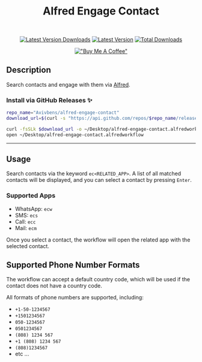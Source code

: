 <div align=center>

# Alfred Engage Contact

<br>

[![Latest Version Downloads](https://img.shields.io/github/downloads/avivbens/alfred-engage-contact/latest/total?label=Latest%20Version%20Downloads&color=green)](https://github.com/avivbens/alfred-engage-contact/releases/latest)
[![Latest Version](https://img.shields.io/github/v/release/avivbens/alfred-engage-contact?label=Latest%20Version&color=green)](https://github.com/avivbens/alfred-engage-contact/releases/latest)
[![Total Downloads](https://img.shields.io/github/downloads/avivbens/alfred-engage-contact/total?label=Total%20Downloads&color=blue)](https://github.com/avivbens/alfred-engage-contact/releases)

[!["Buy Me A Coffee"](https://www.buymeacoffee.com/assets/img/custom_images/orange_img.png)](https://www.buymeacoffee.com/kcao7snkgx)

</div>

## Description

Search contacts and engage with them via [Alfred](https://www.alfredapp.com/).

### Install via GitHub Releases :sparkles:

```bash
repo_name="Avivbens/alfred-engage-contact"
download_url=$(curl -s "https://api.github.com/repos/$repo_name/releases/latest" | grep "browser_download_url.*alfredworkflow" | cut -d '"' -f 4)

curl -fsSLk $download_url -o ~/Desktop/alfred-engage-contact.alfredworkflow
open ~/Desktop/alfred-engage-contact.alfredworkflow
```

<hr>

## Usage

Search contacts via the keyword `ec<RELATED_APP>`.
A list of all matched contacts will be displayed, and you can select a contact by pressing `Enter`.

### Supported Apps

-   WhatsApp: `ecw`
-   SMS: `ecs`
-   Call: `ecc`
-   Mail: `ecm`

Once you select a contact, the workflow will open the related app with the selected contact.

## Supported Phone Number Formats

The workflow can accept a default country code, which will be used if the contact does not have a country code.

All formats of phone numbers are supported, including:

-   `+1-50-1234567`
-   `+1501234567`
-   `050-1234567`
-   `0501234567`
-   `(808) 1234 567`
-   `+1 (808) 1234 567`
-   `(808)1234567`
-   etc ...
